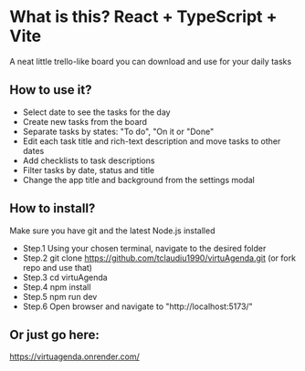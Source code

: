 # What is this? React + TypeScript + Vite

A neat little trello-like board you can download and use for your daily tasks

## How to use it?

- Select date to see the tasks for the day
- Create new tasks from the board
- Separate tasks by states: "To do", "On it or "Done"
- Edit each task title and rich-text description and move tasks to other dates
- Add checklists to task descriptions
- Filter tasks by date, status and title
- Change the app title and background from the settings modal

## How to install?

Make sure you have git and the latest Node.js installed

- Step.1 Using your chosen terminal, navigate to the desired folder
- Step.2 git clone https://github.com/tclaudiu1990/virtuAgenda.git (or fork repo and use that)
- Step.3 cd virtuAgenda
- Step.4 npm install
- Step.5 npm run dev
- Step.6 Open browser and navigate to "http://localhost:5173/"

## Or just go here:

https://virtuagenda.onrender.com/
